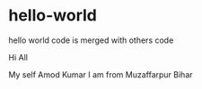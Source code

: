 # hello-world
hello world code is merged with others code

Hi All

My self Amod Kumar
I am from Muzaffarpur Bihar
